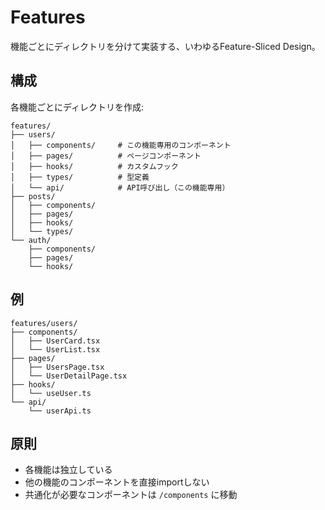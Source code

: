 # Features

機能ごとにディレクトリを分けて実装する、いわゆるFeature-Sliced Design。

## 構成

各機能ごとにディレクトリを作成:

```
features/
├── users/
│   ├── components/     # この機能専用のコンポーネント
│   ├── pages/          # ページコンポーネント
│   ├── hooks/          # カスタムフック
│   ├── types/          # 型定義
│   └── api/            # API呼び出し（この機能専用）
├── posts/
│   ├── components/
│   ├── pages/
│   ├── hooks/
│   └── types/
└── auth/
    ├── components/
    ├── pages/
    └── hooks/
```

## 例

```
features/users/
├── components/
│   ├── UserCard.tsx
│   └── UserList.tsx
├── pages/
│   ├── UsersPage.tsx
│   └── UserDetailPage.tsx
├── hooks/
│   └── useUser.ts
└── api/
    └── userApi.ts
```

## 原則

- 各機能は独立している
- 他の機能のコンポーネントを直接importしない
- 共通化が必要なコンポーネントは `/components` に移動
